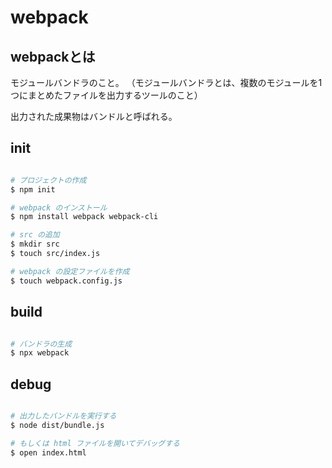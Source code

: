# webpack

## webpackとは

モジュールバンドラのこと。
（モジュールバンドラとは、複数のモジュールを1つにまとめたファイルを出力するツールのこと）

出力された成果物はバンドルと呼ばれる。

## init

```.sh

# プロジェクトの作成
$ npm init

# webpack のインストール
$ npm install webpack webpack-cli

# src の追加
$ mkdir src
$ touch src/index.js

# webpack の設定ファイルを作成
$ touch webpack.config.js

```

## build

```.sh

# バンドラの生成
$ npx webpack

```

## debug

```.sh

# 出力したバンドルを実行する
$ node dist/bundle.js

# もしくは html ファイルを開いてデバッグする
$ open index.html

```